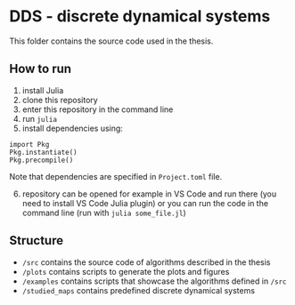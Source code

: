 # DDS - discrete dynamical systems

This folder contains the source code used in the thesis.

## How to run

1. install Julia
2. clone this repository
3. enter this repository in the command line
4. run `julia`
5. install dependencies using:
```
import Pkg
Pkg.instantiate()
Pkg.precompile()
```
Note that dependencies are specified in `Project.toml` file.

6. repository can be opened for example in VS Code and run there (you need to install VS Code Julia plugin) or you can run the code in the command line (run with `julia some_file.jl`)

## Structure

* `/src` contains the source code of algorithms described in the thesis
* `/plots` contains scripts to generate the plots and figures
* `/examples` contains scripts that showcase the algorithms defined in `/src`
* `/studied_maps` contains predefined discrete dynamical systems